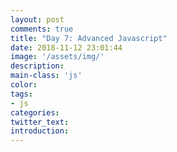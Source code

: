 ```yaml
---
layout: post
comments: true
title: "Day 7: Advanced Javascript"
date: 2018-11-12 23:01:44
image: '/assets/img/'
description:
main-class: 'js'
color:
tags:
- js
categories:
twitter_text:
introduction:
---
```

